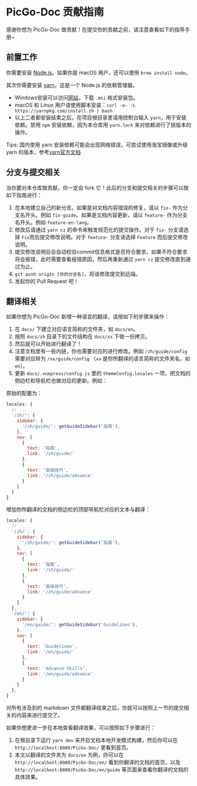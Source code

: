 # PicGo-Doc 贡献指南

感谢你想为 PicGo-Doc 做贡献！在提交你的贡献之前，请注意查看如下的指导手册~

## 前置工作

你需要安装 [Node.js](https://nodejs.org/en/)。如果你是 macOS 用户，还可以使用 `brew install node`。

其次你需要安装 [yarn](https://classic.yarnpkg.com/en/)，这是一个 Node.js 的依赖管理器。

- Windows安装可以访问[网站](https://classic.yarnpkg.com/en/docs/install#windows-stable)，下载 `.msi` 格式安装包。
- macOS 和 Linux 用户请使用脚本安装：`curl -o- -L https://yarnpkg.com/install.sh | bash`
- 以上二者都安装结束之后，在项目根目录里请用控制台输入 `yarn`，用于安装依赖。禁用 `npm` 安装依赖，因为本仓库用 `yarn.lock` 来对依赖进行了锁版本的操作。

Tips: 国内使用 yarn 安装依赖可能会出现网络错误，可尝试使用淘宝镜像或升级 yarn 的版本，参考[yarn官方文档](https://yarnpkg.com/getting-started/install)

## 分支与提交相关

当你要对本仓库做贡献，你一定会 fork 它！此后的分支和提交相关的步骤可以按如下指南进行：

1. 在本地建立自己的新分支。如果是对文档内容错误的修复，请以 `fix-` 作为分支名开头。例如 `fix-guide`。如果是文档内容更新，请以 `feature-` 作为分支名开头。例如 `feature-en-lang`。
2. 修改后请通过 `yarn cz` 的命令来触发规范化的提交操作。对于 `fix-` 分支请选择 `Fix`而后提交修改说明。对于 `feature-` 分支请选择 `Feature` 而后提交修改说明。
3. 提交修改说明后会自动校验commit信息格式是否符合要求，如果不符合要求将会报错，此时需要查看报错原因，然后再重新通过 `yarn cz` 提交修改直到通过为止。
4. `git push origin [你的分支名]`，将该修改提交到远端。
5. 发起你的 Pull Request 吧！


## 翻译相关

如果你想为 PicGo-Doc 新增一种语言的翻译，请按如下的步骤来操作：

1. 在 `docs/` 下建立对应语言简称的文件夹，如 `docs/en`。
2. 按照 `docs/zh` 目录下的文件结构在 `docs/xx` 下做一份拷贝。
3. 然后就可以开始进行翻译了！
4. 注意文档里有一些内链，你也需要对应的进行修改。例如 `/zh/guide/config` 需要对应转为 `/xx/guide/config` （`xx` 是你所翻译的语言简称的文件夹名，如 `en`）。
5. 更新 `docs/.vuepress/config.js` 里的 `themeConfig.locales` 一项，把文档的侧边栏和导航栏也做对应的更新。例如：

原始的配置为：

```js
locales: {
  // ...
  '/zh/': {
    sidebar: {
      '/zh/guide/': getGuideSidebar('指南'),
    },
    nav: [
      {
        text: '指南',
        link: '/zh/guide/'
      },
      {
        text: '高级技巧',
        link: '/zh/guide/advance'
      }
    ]
  }
}
```

增加你所翻译的文档的侧边栏的顶部导航栏对应的文本与翻译：

```js
locales: {
  // ...
  '/zh/': {
    sidebar: {
      '/zh/guide/': getGuideSidebar('指南'),
    },
    nav: [
      {
        text: '指南',
        link: '/zh/guide/'
      },
      {
        text: '高级技巧',
        link: '/zh/guide/advance'
      }
    ]
  },
  '/en/': {
    sidebar: {
      '/en/guide/': getGuideSidebar('Guidelines'),
    },
    nav: [
      {
        text: 'Guidelines',
        link: '/en/guide/'
      },
      {
        text: 'Advance Skills',
        link: '/en/guide/advance'
      }
    ]
  },
}
```

对所有涉及到的 markdown 文件都翻译结束之后，你就可以按照上一节的提交相关的内容来进行提交了。

如果你想更进一步在本地查看翻译效果，可以按照如下步骤进行：

1. 在根目录下运行 `yarn dev` 来开启文档本地开发模式构建，然后你可以在 `http://localhost:8080/PicGo-Doc/` 里看到首页。
2. 本文以翻译的文件夹为 `docs/en` 为例，你可以在 `http://localhost:8080/PicGo-Doc/en/` 看到你翻译的文档的首页，以及 `http://localhost:8080/PicGo-Doc/en/guide` 等页面来查看你翻译的文档的具体效果。
